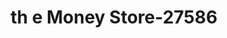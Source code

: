 ---
f_zip-code: 71854
f_state-code: AR
title: th e Money Store-27586
f_phone: 870-774-8753
f_city-only: Texarkana
f_address: 4016 N State Line Ave Texarkana
f_location-unique-id: '27586'
slug: th-e-money-store-27586
updated-on: '2024-05-30T13:46:58.046Z'
created-on: '2024-05-30T13:36:59.803Z'
published-on: '2024-05-30T13:54:32.469Z'
f_city-state: cms/city/texarkana-ar.md
f_company: cms/company/th-e-money-store.md
f_state: cms/state/arkansas.md
layout: '[payday-loan].html'
tags: payday-loan
---